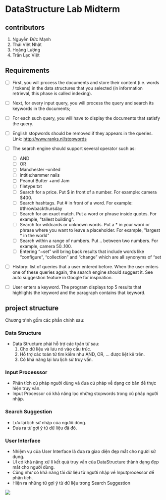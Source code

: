 # DataStructure Lab Midterm
## contributors
1. Nguyễn Đức Mạnh
2. Thái Việt Nhật    
3. Hoàng Lượng
4. Trần Lạc Việt

## Requirements
- [ ] First, you will process the documents and store their content (i.e. words / tokens) in the data structures that you selected (in information retrieval, this phase is called indexing).

- [ ] Next, for every input query, you will process the query and search its keywords in the documents;

- [ ] For each such query, you will have to display the documents that satisfy the query.

- [ ] English stopwords should be removed if they appears in the queries. Link: http://www.ranks.nl/stopwords

- [ ] The search engine should support several operator such as:
    - [ ] AND
    - [ ] OR
    - [ ] Manchester –united 
    - [ ] intitle:hammer nails
    - [ ] Peanut Butter +and Jam
    - [ ] filetype:txt
    - [ ] Search for a price. Put $ in front of a number. For example: camera $400.
    - [ ] Search hashtags. Put # in front of a word. For example: #throwbackthursday
    - [ ] Search for an exact match. Put a word or phrase inside quotes. For example, "tallest building".
    - [ ] Search for wildcards or unknown words. Put a * in your word or phrase where you want to leave a placeholder. For example, "largest * in the world"
    - [ ] Search within a range of numbers. Put .. between two numbers. For example, camera $50..$100.
    - [ ] Entering “~set” will bring back results that include words like “configure”, “collection” and “change” which are all synonyms of “set

- [ ] History: list of queries that a user entered before. When the user enters one of these queries again, the search engine should suggest it. See auto suggestion feature in Google for inspiration.
- [ ] User enters a keyword. The program displays top 5 results that highlights the keyword and the paragraph contains that keyword.

## project structure
Chương trình gồm các phần chính sau:

### Data Structure
- Data Structure phải hỗ trợ các toán tử sau:
    1. Cho dữ liệu và lưu nó vào cấu trúc.
    2. Hỗ trợ các toán tử tìm kiếm như AND, OR, ... được liệt kê trên.
    3. Có khả năng lại lưu lịch sử truy vấn.

### Input Processsor
- Phân tích cú pháp người dùng và đưa cú pháp về dạng cơ bản để thực hiện truy vấn.
- Input Processor có khả năng lọc những stopwords trong cú pháp người nhập.

### Search Suggestion
- Lưu lại lịch sử nhập của người dùng.
- Đưa ra từ gợi ý từ dữ liệu đã đó.

### User Interface
- Nhiệm vụ của User Interface là đưa ra giao diện đẹp mắt cho người sử dụng. 
- UI có khả năng xử lí kết quả truy vấn của DataStructure thành dạng đẹp mắt cho người dùng. 
- Cũng như có khả năng tải dữ liệu từ người nhập về Inputprocessor để phân tích.
- Hiện ra những từ gợi ý từ dữ liệu trong Search Suggestion

![ ](https://imgur.com/0p2b1dX)
